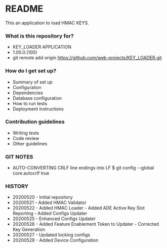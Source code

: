 # README #

This an application to load HMAC KEYS.

### What is this repository for? ###

* KEY_LOADER APPLICATION
* 1.00.0.(100)
* git remote add origin https://github.com/web-projects/KEY_LOADER.git

### How do I get set up? ###

* Summary of set up
* Configuration
* Dependencies
* Database configuration
* How to run tests
* Deployment instructions

### Contribution guidelines ###

* Writing tests
* Code review
* Other guidelines

### GIT NOTES ###

*  AUTO-CONVERTING CRLF line endings into LF
   $ git config --global core.autocrlf true
   
### HISTORY ###

* 20200520 - Initial repository
* 20200521 - Added HMAC Validator
* 20200522 - Added HMAC Loader
           - Added ADE Active Key Slot Reporting
           - Added Configs Updater
* 20200525 - Enhanced Configs Updater
* 20200526 - Added Feature Enablement Token to Updater
           - Corrected Key Generation
* 20200527 - Updated locking configs
* 20200528 - Added Device Configuration
           